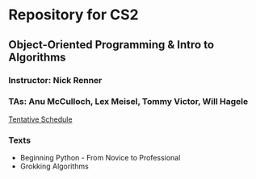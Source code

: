 # Repository for CS2
## Object-Oriented Programming & Intro to Algorithms

### Instructor: Nick Renner
### TAs: Anu McCulloch, Lex Meisel, Tommy Victor, Will Hagele

[Tentative Schedule](https://docs.google.com/spreadsheets/d/1yFJVc77QsCPTVjCgqzdleCTMesRNzBR2VIC72pdynTA/edit#gid=0)

### Texts
* Beginning Python - From Novice to Professional
* Grokking Algorithms
